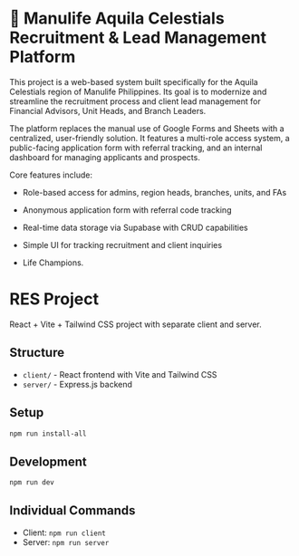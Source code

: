 # 🦅 Manulife Aquila Celestials Recruitment & Lead Management Platform

This project is a web-based system built specifically for the Aquila Celestials region of Manulife Philippines. Its goal is to modernize and streamline the recruitment process and client lead management for Financial Advisors, Unit Heads, and Branch Leaders.

The platform replaces the manual use of Google Forms and Sheets with a centralized, user-friendly solution. It features a multi-role access system, a public-facing application form with referral tracking, and an internal dashboard for managing applicants and prospects.


Core features include:
- Role-based access for admins, region heads, branches, units, and FAs
- Anonymous application form with referral code tracking
- Real-time data storage via Supabase with CRUD capabilities
- Simple UI for tracking recruitment and client inquiries

- Life Champions.


# RES Project

React + Vite + Tailwind CSS project with separate client and server.

## Structure
- `client/` - React frontend with Vite and Tailwind CSS
- `server/` - Express.js backend

## Setup
```bash
npm run install-all
```

## Development
```bash
npm run dev
```

## Individual Commands
- Client: `npm run client`
- Server: `npm run server`
